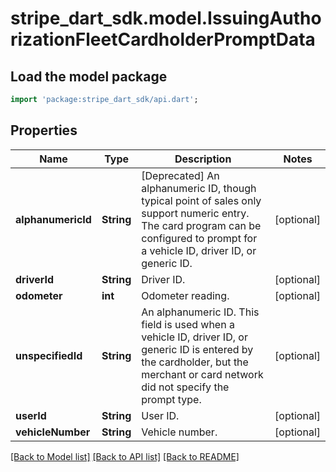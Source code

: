 # stripe_dart_sdk.model.IssuingAuthorizationFleetCardholderPromptData

## Load the model package
```dart
import 'package:stripe_dart_sdk/api.dart';
```

## Properties
Name | Type | Description | Notes
------------ | ------------- | ------------- | -------------
**alphanumericId** | **String** | [Deprecated] An alphanumeric ID, though typical point of sales only support numeric entry. The card program can be configured to prompt for a vehicle ID, driver ID, or generic ID. | [optional] 
**driverId** | **String** | Driver ID. | [optional] 
**odometer** | **int** | Odometer reading. | [optional] 
**unspecifiedId** | **String** | An alphanumeric ID. This field is used when a vehicle ID, driver ID, or generic ID is entered by the cardholder, but the merchant or card network did not specify the prompt type. | [optional] 
**userId** | **String** | User ID. | [optional] 
**vehicleNumber** | **String** | Vehicle number. | [optional] 

[[Back to Model list]](../README.md#documentation-for-models) [[Back to API list]](../README.md#documentation-for-api-endpoints) [[Back to README]](../README.md)


